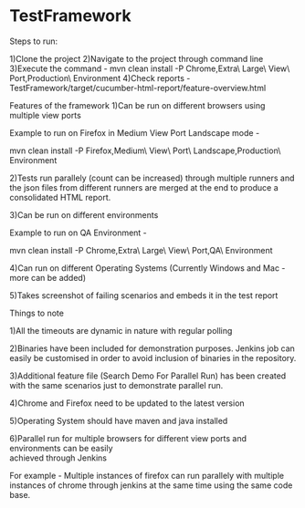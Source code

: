 # TestFramework

Steps to run:

1)Clone the project
2)Navigate to the project through command line
3)Execute the command - mvn clean install -P Chrome,Extra\ Large\ View\ Port,Production\ Environment
4)Check reports - TestFramework/target/cucumber-html-report/feature-overview.html


Features of the framework
1)Can be run on different browsers using multiple view ports
 
 Example to run on Firefox in Medium View Port Landscape mode -
 
 mvn clean install -P Firefox,Medium\ View\ Port\ Landscape,Production\ Environment
 
2)Tests run parallely (count can be increased) through multiple runners and the json files 
from different runners are merged at the end to produce a consolidated HTML report.

3)Can be run on different environments 

  Example to run on QA Environment -
  
  mvn clean install -P Chrome,Extra\ Large\ View\ Port,QA\ Environment
  
4)Can run on different Operating Systems (Currently Windows and Mac - more can be added)

5)Takes screenshot of failing scenarios and embeds it in the test report



Things to note

1)All the timeouts are dynamic in nature with regular polling

2)Binaries have been included for demonstration purposes. Jenkins job can easily be customised 
in order to avoid inclusion of binaries in the repository.

3)Additional feature file (Search Demo For Parallel Run) has been created with the same scenarios 
just to demonstrate parallel run.

4)Chrome and Firefox need to be updated to the latest version

5)Operating System should have maven and java installed

6)Parallel run for multiple browsers for different view ports and environments can be easily  
achieved through Jenkins

For example - Multiple instances of firefox can run parallely with multiple instances of chrome
through jenkins at the same time using the same code base.